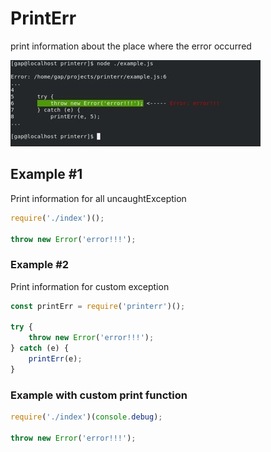 PrintErr
===========================

print information about the place where the error occurred


![printerr](https://raw.githubusercontent.com/YaroslavGaponov/printerr/master/printerr.jpg "printerr")


## Example #1

Print information for all uncaughtException

```javascript
require('./index')();

throw new Error('error!!!');
```

### Example #2

Print information for custom exception

```javascript
const printErr = require('printerr')();

try {
    throw new Error('error!!!');
} catch (e) {
    printErr(e);
}
```

### Example with custom print function

```javascript
require('./index')(console.debug);

throw new Error('error!!!');
```